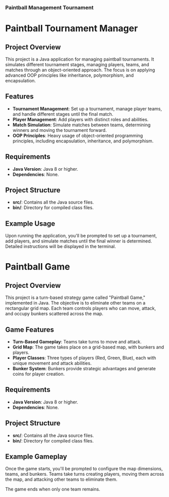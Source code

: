 
### Paintball Management Tournament


# Paintball Tournament Manager

## Project Overview

This project is a Java application for managing paintball tournaments. It simulates different tournament stages, managing players, teams, and matches through an object-oriented approach. The focus is on applying advanced OOP principles like inheritance, polymorphism, and encapsulation.

## Features

- **Tournament Management**: Set up a tournament, manage player teams, and handle different stages until the final match.
- **Player Management**: Add players with distinct roles and abilities.
- **Match Simulation**: Simulate matches between teams, determining winners and moving the tournament forward.
- **OOP Principles**: Heavy usage of object-oriented programming principles, including encapsulation, inheritance, and polymorphism.

## Requirements

- **Java Version**: Java 8 or higher.
- **Dependencies**: None.


## Project Structure

- **src/**: Contains all the Java source files.
- **bin/**: Directory for compiled class files.
  
## Example Usage

Upon running the application, you'll be prompted to set up a tournament, add players, and simulate matches until the final winner is determined. Detailed instructions will be displayed in the terminal.

# Paintball Game

## Project Overview

This project is a turn-based strategy game called "Paintball Game," implemented in Java. The objective is to eliminate other teams on a rectangular grid map. Each team controls players who can move, attack, and occupy bunkers scattered across the map.

## Game Features

- **Turn-Based Gameplay**: Teams take turns to move and attack.
- **Grid Map**: The game takes place on a grid-based map, with bunkers and players.
- **Player Classes**: Three types of players (Red, Green, Blue), each with unique movement and attack abilities.
- **Bunker System**: Bunkers provide strategic advantages and generate coins for player creation.

## Requirements

- **Java Version**: Java 8 or higher.
- **Dependencies**: None.

## Project Structure

- **src/**: Contains all the Java source files.
- **bin/**: Directory for compiled class files.
  
## Example Gameplay

Once the game starts, you'll be prompted to configure the map dimensions, teams, and bunkers. Teams take turns creating players, moving them across the map, and attacking other teams to eliminate them.

The game ends when only one team remains.
